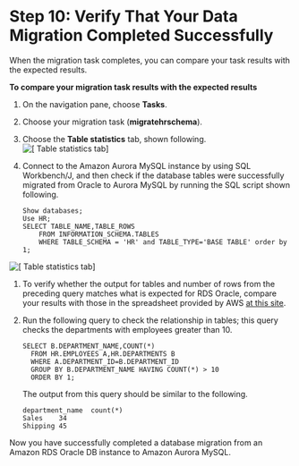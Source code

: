 # Step 10: Verify That Your Data Migration Completed Successfully<a name="CHAP_RDSOracle2Aurora.Steps.VerifyDataMigration"></a>

When the migration task completes, you can compare your task results with the expected results\.

**To compare your migration task results with the expected results**

1. On the navigation pane, choose **Tasks**\. 

1. Choose your migration task \(**migratehrschema**\)\.

1. Choose the **Table statistics** tab, shown following\.  
![\[ Table statistics tab\]](http://docs.aws.amazon.com/dms/latest/sbs/images/sbs-rdsor2aurora26.png)

1. Connect to the Amazon Aurora MySQL instance by using SQL Workbench/J, and then check if the database tables were successfully migrated from Oracle to Aurora MySQL by running the SQL script shown following\.

   ```
   Show databases; 
   Use HR;
   SELECT TABLE_NAME,TABLE_ROWS 
       FROM INFORMATION_SCHEMA.TABLES 
       WHERE TABLE_SCHEMA = 'HR' and TABLE_TYPE='BASE TABLE' order by 1;
   ```  
![\[ Table statistics tab\]](http://docs.aws.amazon.com/dms/latest/sbs/images/sbs-rdsor2aurora27.png)

1. To verify whether the output for tables and number of rows from the preceding query matches what is expected for RDS Oracle, compare your results with those in the spreadsheet provided by AWS [at this site](https://dms-sbs.s3.amazonaws.com/AWSDMSDemoStats.xlsx)\.

1. Run the following query to check the relationship in tables; this query checks the departments with employees greater than 10\.

   ```
   SELECT B.DEPARTMENT_NAME,COUNT(*) 
     FROM HR.EMPLOYEES A,HR.DEPARTMENTS B 
     WHERE A.DEPARTMENT_ID=B.DEPARTMENT_ID 
     GROUP BY B.DEPARTMENT_NAME HAVING COUNT(*) > 10
     ORDER BY 1;
   ```

   The output from this query should be similar to the following\.

   ```
   department_name	count(*)
   Sales	34
   Shipping	45
   ```

Now you have successfully completed a database migration from an Amazon RDS Oracle DB instance to Amazon Aurora MySQL\.